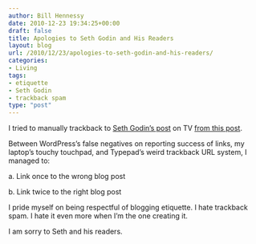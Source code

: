 ```yaml
---
author: Bill Hennessy
date: 2010-12-23 19:34:25+00:00
draft: false
title: Apologies to Seth Godin and His Readers
layout: blog
url: /2010/12/23/apologies-to-seth-godin-and-his-readers/
categories:
- Living
tags:
- etiquette
- Seth Godin
- trackback spam
type: "post"
---
```


I tried to manually trackback to [Seth Godin’s post](https://sethgodin.typepad.com/seths_blog/2010/12/three-ways-tv-changed-everything-and-whats-next.html) on TV [from this post](https://hennessysview.com/2010/12/23/not-so-fast-seth/).

 

Between WordPress’s false negatives on reporting success of links, my laptop’s touchy touchpad, and Typepad’s weird trackback URL system, I managed to:

 

a. Link once to the wrong blog post

 

b. Link twice to the right blog post

 

I pride myself on being respectful of blogging etiquette. I hate trackback spam. I hate it even more when I’m the one creating it.

 

I am sorry to Seth and his readers.
